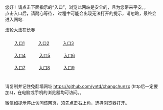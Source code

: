 您好！请点击下面指示的“入口”，浏览此网站是安全的，且为您带来平安。。 <br/>
点击入口后，请耐心等待， 过程中可能会出现无法打开的提示，请忽略，最终会进入网站. </br>

法轮大法在长春<br/>
<div style="padding:10px"><a style="margin:20px" target="_blank" href="https://d182575r4p5umh.cloudfront.net/2Qpsp?xaitfr" id="ccLink1" rel="nofollow">入口1</a> <a target="_blank" style="margin:20px" href="https://d1ic7l8e6g0ley.cloudfront.net/2Qpsp?xgqbq" id="ccLink2" rel="nofollow">入口2</a> <a style="margin:20px" target="_blank" href="https://d3bki5w62eqn0u.cloudfront.net/2Qpsp?uwlrcvml" id="ccLink3" rel="nofollow">入口3</a></div>

<div style="padding:10px" ><a style="margin:20px" target="_blank" href="https://d182575r4p5umh.cloudfront.net/2Qpsp?xaitfr" id="ccLink4" rel="nofollow">入口4</a> <a style="margin:20px" href="https://d1ic7l8e6g0ley.cloudfront.net/2Qpsp?xgqbq" target="_blank" id="ccLink5" rel="nofollow">入口5</a> <a style="margin:20px" href="https://d3bki5w62eqn0u.cloudfront.net/2Qpsp?uwlrcvml" target="_blank" id="ccLink6" rel="nofollow">入口6</a></div>

<div style="padding:10px"><a style="margin:20px" target="_blank" href="https://d182575r4p5umh.cloudfront.net/2Qpsp?xaitfr" id="ccLink7" rel="nofollow">入口7</a> <a style="margin:20px" href="https://d1ic7l8e6g0ley.cloudfront.net/2Qpsp?xgqbq" target="_blank" id="ccLink8" rel="nofollow">入口8</a> <a style="margin:20px" target="_blank" href="https://d3bki5w62eqn0u.cloudfront.net/2Qpsp?uwlrcvml" id="ccLink9" rel="nofollow">入口9</a></div>

<br/>



请复制并记住免翻墙网址 https://github.com/yntd/changchunzx (http后一定要加s)，在电脑或手机的浏览器均可访问。。<br/>

微信如提示停止访问该网页，须先点击右上角，选择浏览器打开。
